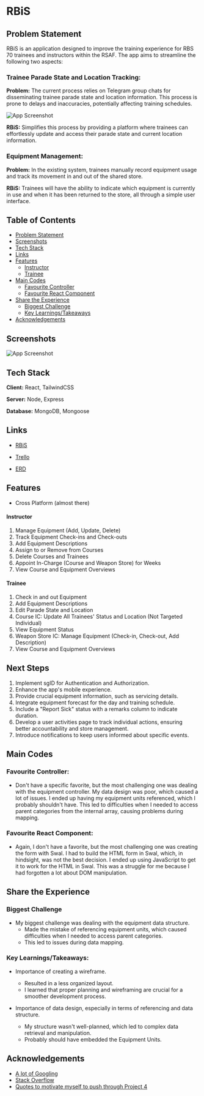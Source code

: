 # RBiS

## Problem Statement

RBiS is an application designed to improve the training experience for RBS 70 trainees and instructors within the RSAF. The app aims to streamline the following two aspects:

### Trainee Parade State and Location Tracking:

**Problem:** The current process relies on Telegram group chats for disseminating trainee parade state and location information. This process is prone to delays and inaccuracies, potentially affecting training schedules.

![App Screenshot](https://via.placeholder.com/468x300?text=App+Screenshot+Here)

**RBiS:** Simplifies this process by providing a platform where trainees can effortlessly update and access their parade state and current location information.

### Equipment Management:

**Problem:** In the existing system, trainees manually record equipment usage and track its movement in and out of the shared store.

**RBiS:** Trainees will have the ability to indicate which equipment is currently in use and when it has been returned to the store, all through a simple user interface.

## Table of Contents

- [Problem Statement](#problem-statement)
- [Screenshots](#screenshots)
- [Tech Stack](#tech-stack)
- [Links](#links)
- [Features](#features)
  - [Instructor](#instructor)
  - [Trainee](#trainee)
- [Main Codes](#main-codes)
  - [Favourite Controller](#favourite-controller)
  - [Favourite React Component](#favourite-react-component)
- [Share the Experience](#share-the-experience)
  - [Biggest Challenge](#biggest-challenge)
  - [Key Learnings/Takeaways](#key-learningstakeaways)
- [Acknowledgements](#acknowledgements)

## Screenshots

![App Screenshot](https://via.placeholder.com/468x300?text=App+Screenshot+Here)

## Tech Stack

**Client:** React, TailwindCSS

**Server:** Node, Express

**Database:** MongoDB, Mongoose

## Links

- [RBiS](https://rbis-app.onrender.com)

- [Trello](https://trello.com/b/zdQEvmtg/rbisstored-rbs)

- [ERD](https://lucid.app/lucidchart/69b7405d-8d68-4d45-9646-ee41d7367808/edit?view_items=LyeFk._RdPCk&invitationId=inv_e6e71243-2b61-4925-a2ad-ff1d1f6d0775)

## Features

- Cross Platform (almost there)

#### Instructor

1. Manage Equipment (Add, Update, Delete)
2. Track Equipment Check-ins and Check-outs
3. Add Equipment Descriptions
4. Assign to or Remove from Courses
5. Delete Courses and Trainees
6. Appoint In-Charge (Course and Weapon Store) for Weeks
7. View Course and Equipment Overviews

#### Trainee

1. Check in and out Equipment
2. Add Equipment Descriptions
3. Edit Parade State and Location
4. Course IC: Update All Trainees' Status and Location (Not Targeted Individual)
5. View Equipment Status
6. Weapon Store IC: Manage Equipment (Check-in, Check-out, Add Description)
7. View Course and Equipment Overviews

## Next Steps

1. Implement sgID for Authentication and Authorization.
2. Enhance the app's mobile experience.
3. Provide crucial equipment information, such as servicing details.
4. Integrate equipment forecast for the day and training schedule.
5. Include a "Report Sick" status with a remarks column to indicate duration.
6. Develop a user activities page to track individual actions, ensuring better accountability and store management.
7. Introduce notifications to keep users informed about specific events.

## Main Codes

### Favourite Controller:

- Don't have a specific favorite, but the most challenging one was dealing with the equipment controller. My data design was poor, which caused a lot of issues. I ended up having my equipment units referenced, which I probably shouldn't have. This led to difficulties when I needed to access parent categories from the internal array, causing problems during mapping.

### Favourite React Component:

- Again, I don't have a favorite, but the most challenging one was creating the form with Swal. I had to build the HTML form in Swal, which, in hindsight, was not the best decision. I ended up using JavaScript to get it to work for the HTML in Swal. This was a struggle for me because I had forgotten a lot about DOM manipulation.

## Share the Experience

### Biggest Challenge

- My biggest challenge was dealing with the equipment data structure.
  - Made the mistake of referencing equipment units, which caused difficulties when I needed to access parent categories.
  - This led to issues during data mapping.

### Key Learnings/Takeaways:

- Importance of creating a wireframe.

  - Resulted in a less organized layout.
  - I learned that proper planning and wireframing are crucial for a smoother development process.

- Importance of data design, especially in terms of referencing and data structure.
  - My structure wasn't well-planned, which led to complex data retrieval and manipulation.
  - Probably should have embedded the Equipment Units.

## Acknowledgements

- [A lot of Googling](https://google.com)
- [Stack Overflow](https://stackoverflow.com/)
- [Quotes to motivate myself to push through Project 4](https://www.countryliving.com/life/g32102614/never-give-up-quotes/)
